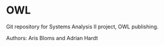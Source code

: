 # OWL

Git repository for Systems Analysis II project, OWL publishing.

Authors:
Aris Bloms and Adrian Hardt
